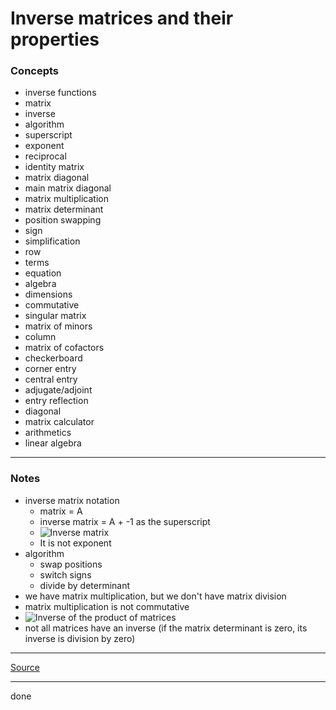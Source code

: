 # Inverse matrices and their properties

### Concepts

- inverse functions
- matrix
- inverse
- algorithm
- superscript
- exponent
- reciprocal
- identity matrix
- matrix diagonal
- main matrix diagonal
- matrix multiplication
- matrix determinant
- position swapping
- sign
- simplification
- row
- terms
- equation
- algebra
- dimensions
- commutative
- singular matrix
- matrix of minors
- column
- matrix of cofactors
- checkerboard
- corner entry
- central entry
- adjugate/adjoint
- entry reflection
- diagonal
- matrix calculator
- arithmetics
- linear algebra

---

### Notes

- inverse matrix notation
    - matrix = A
    - inverse matrix = A + -1 as the superscript
    - ![Inverse matrix](https://latex.codecogs.com/svg.image?A^{-1})
    - It is not exponent
- algorithm
    - swap positions
    - switch signs
    - divide by determinant
- we have matrix multiplication, but we don't have matrix division
- matrix multiplication is not commutative
- ![Inverse of the product of matrices](https://latex.codecogs.com/svg.image?(BA)^{-1}=A^{-1}B^{-1})
- not all matrices have an inverse (if the matrix determinant is zero, its inverse is division by zero)

---

[Source](https://youtu.be/kWorj5BBy9k)

---

done